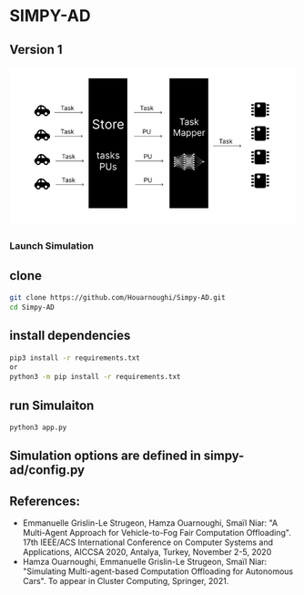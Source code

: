 # SIMPY-AD

## Version 1

![Alt text](assets/schema-1.png "Title")

### Launch Simulation

## clone

```bash
git clone https://github.com/Houarnoughi/Simpy-AD.git
cd Simpy-AD
```

## install dependencies

```bash
pip3 install -r requirements.txt
or
python3 -m pip install -r requirements.txt
```

## run Simulaiton

```bash
python3 app.py
```
## Simulation options are defined in simpy-ad/config.py

## References:
- Emmanuelle Grislin-Le Strugeon, Hamza Ouarnoughi, Smaïl Niar: "A Multi-Agent Approach for Vehicle-to-Fog Fair Computation Offloading". 17th IEEE/ACS International Conference on Computer Systems and Applications, AICCSA 2020, Antalya, Turkey, November 2-5, 2020
- Hamza Ouarnoughi, Emmanuelle Grislin-Le Strugeon, Smaïl Niar: "Simulating Multi-agent-based Computation Offloading for Autonomous Cars". To appear in Cluster Computing, Springer, 2021.
